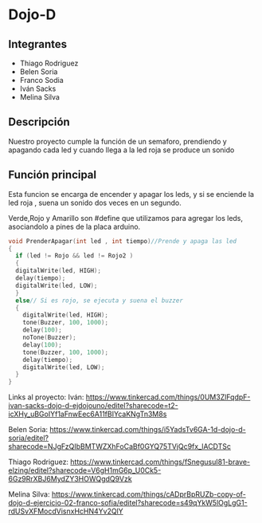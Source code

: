 # Dojo-D
## Integrantes 
- Thiago Rodriguez
- Belen Soria
- Franco Sodia
- Iván Sacks
- Melina Silva

## Descripción
Nuestro proyecto cumple la función de un semaforo, prendiendo y apagando cada led y cuando llega a la led roja se produce un sonido

## Función principal
Esta funcion se encarga de encender y apagar los leds, y si se enciende la led roja , suena un sonido dos veces en un segundo.

Verde,Rojo y Amarillo son #define que utilizamos para agregar los leds, asociandolo a pines de la placa arduino.

~~~ C (lenguaje en el que esta escrito)
void PrenderApagar(int led , int tiempo)//Prende y apaga las led
{
  if (led != Rojo && led != Rojo2 )
  {
  digitalWrite(led, HIGH);
  delay(tiempo);
  digitalWrite(led, LOW); 
  }
  else// Si es rojo, se ejecuta y suena el buzzer
  {
    digitalWrite(led, HIGH);
    tone(Buzzer, 100, 1000);
    delay(100);
    noTone(Buzzer);
    delay(100);
    tone(Buzzer, 100, 1000);
    delay(tiempo);
    digitalWrite(led, LOW); 
  }
}

~~~
  Links al proyecto: 
  Iván: https://www.tinkercad.com/things/0UM3ZlFqdpF-ivan-sacks-dojo-d-ejdojouno/editel?sharecode=t2-icXHy_uBGoIYf1aFnwEec6A11fBIYcaKNgTn3M8s
  
  Belen Soria: https://www.tinkercad.com/things/i5YadsTv6GA-1d-dojo-d-soria/editel?sharecode=NJgFzQIbBMTWZXhFoCaBf0GYQ75TVjQc9fx_lACDTSc
  
  Thiago Rodriguez: https://www.tinkercad.com/things/fSnegusuI81-brave-elzing/editel?sharecode=V6gH1mG6p_U0Ck5-6Gz9RrXBJ6MydZY3HOWQgdQ9Vzk
  
  Melina Silva: https://www.tinkercad.com/things/cADprBpRUZb-copy-of-dojo-d-ejercicio-02-franco-sofia/editel?sharecode=s49qYkW5lOgLgG1-rdUSvXFMocdVisnxHcHN4Yv2QlY
